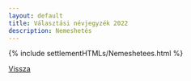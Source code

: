 ```yaml
---
layout: default
title: Választási névjegyzék 2022
description: Nemeshetés
---
```


{% include settlementHTMLs/Nemeshetees.html %}

[Vissza](../)